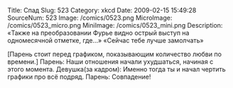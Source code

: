 Title: Спад 
Slug: 523 
Category: xkcd 
Date: 2009-02-15 15:49:28 
SourceNum: 523 
Image: /comics/0523.png 
MicroImage: /comics/0523_micro.png 
MiniImage: /comics/0523_mini.png 
Description: «Также на преобразовании Фурье видно острый выступ на одномесячной отметке, где…»
«Сейчас тебе лучше замолчать» 

[Парень стоит перед графиком, показывающим количество любви по времени.]
Парень: Наши отношения начали ухудшаться, начиная с этого момента.
Девушка(за кадром): Именно тогда ты и начал чертить графики про всё подряд.
Парень: Совпадение!